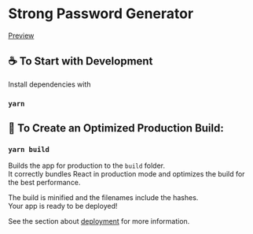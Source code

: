 # Strong Password Generator
[Preview](http://strpw-generator.vercel.app/)

## ☕️ To Start with Development

Install dependencies with

### `yarn`

## 🚀 To Create an Optimized Production Build:

### `yarn build`

Builds the app for production to the `build` folder.\
It correctly bundles React in production mode and optimizes the build for the best performance.

The build is minified and the filenames include the hashes.\
Your app is ready to be deployed!

See the section about [deployment](https://facebook.github.io/create-react-app/docs/deployment) for more information.

